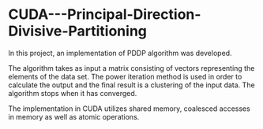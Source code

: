 # CUDA---Principal-Direction-Divisive-Partitioning
In this project, an implementation of PDDP algorithm was developed.

The algorithm takes as input a matrix consisting of vectors representing the elements of the data set. The power iteration method is used in order to calculate the output and the final result is a clustering of the input data. The algorithm stops when it has converged.

The implementation in CUDA utilizes shared memory, coalesced accesses in memory as well as atomic operations.
